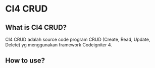 # CI4 CRUD

## What is CI4 CRUD?

CI4 CRUD adalah source code program CRUD (Create, Read, Update, Delete) yg menggunakan framework Codeigniter 4.

## How to use?
